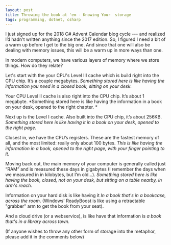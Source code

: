 ```yaml
---
layout: post
title: Throwing the book at 'em - Knowing Your  storage
tags: programming, dotnet, csharp
---
```


I just signed up for the 2018 C# Advent Calendar blog cycle --- and realized I’d hadn't written anything since the 2017 edition.  So, I figured I need a bit of a warm up before I get to the big one.   And since that one will also be dealing with memory issues, this will be a warm up in more ways than one.

In modern computers, we have various layers of memory where we store things.  How do they relate?

Let's start with the your CPU's Level III cache which is build right into the CPU chip.  It’s a couple  megabytes.  *Something stored here is like having the information you need in a closed book, sitting on your desk.*

Your CPU Level II cache is also right into the CPU chip.  It’s about 1 megabyte.  *Something stored here is like having the information in a book on your desk, opened to the right chapter. *

Next up is the Level I cache.  Also built into the CPU chip, it’s about 256KB.  *Something stored here is like having it in a book on your desk, opened to the right page.*

Closest in, we have the CPU’s registers.  These are the fastest memory of all, and the most limited: really only about 100 bytes.  *This is like having the information in a book, opened to the right page, with your finger pointing to it.*

Moving back out, the main memory of your computer is generally called just “RAM” and is measured these days in gigabytes (I remember the days when we measured in in kilobytes, but I’m old…).  *Something stored here is like having the book, closed, not on your desk, but sitting on a table nearby, in arm's reach.*

Information on your hard disk is like having it *In a book that's in a bookcase, across the room*.    (Windows' ReadyBoost is like using a retractable "grabber" arm to get the book from your seat).

And a cloud drive (or a webservice), is like have that information is *a book that's in a library across town.*

(If anyone wishes to throw any other form of storage into the metaphor, please add it in the comments below)
